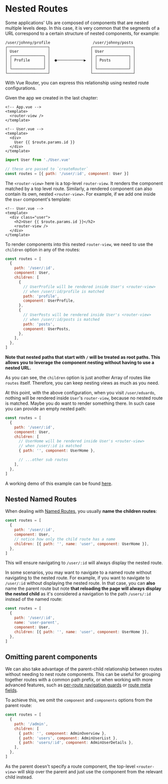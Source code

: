# Nested Routes

<VueSchoolLink
  href="https://vueschool.io/lessons/nested-routes"
  title="Learn about nested routes"
/>

Some applications' UIs are composed of components that are nested multiple levels deep. In this case, it is very common that the segments of a URL correspond to a certain structure of nested components, for example:

```
/user/johnny/profile                   /user/johnny/posts 
┌──────────────────┐                  ┌──────────────────┐
│ User             │                  │ User             │
│ ┌──────────────┐ │                  │ ┌──────────────┐ │
│ │ Profile      │ │  ●────────────▶  │ │ Posts        │ │
│ │              │ │                  │ │              │ │
│ └──────────────┘ │                  │ └──────────────┘ │
└──────────────────┘                  └──────────────────┘
```

With Vue Router, you can express this relationship using nested route configurations.

Given the app we created in the last chapter:

```vue
<!-- App.vue -->
<template>
  <router-view />
</template>
```

```vue
<!-- User.vue -->
<template>
  <div>
    User {{ $route.params.id }}
  </div>
</template>
```

```js
import User from './User.vue'

// these are passed to `createRouter`
const routes = [{ path: '/user/:id', component: User }]
```

The `<router-view>` here is a top-level `router-view`. It renders the component matched by a top level route. Similarly, a rendered component can also contain its own, nested `<router-view>`. For example, if we add one inside the `User` component's template:

```vue
<!-- User.vue -->
<template>
  <div class="user">
    <h2>User {{ $route.params.id }}</h2>
    <router-view />
  </div>
</template>
```

To render components into this nested `router-view`, we need to use the `children` option in any of the routes:

```js
const routes = [
  {
    path: '/user/:id',
    component: User,
    children: [
      {
        // UserProfile will be rendered inside User's <router-view>
        // when /user/:id/profile is matched
        path: 'profile',
        component: UserProfile,
      },
      {
        // UserPosts will be rendered inside User's <router-view>
        // when /user/:id/posts is matched
        path: 'posts',
        component: UserPosts,
      },
    ],
  },
]
```

**Note that nested paths that start with `/` will be treated as root paths. This allows you to leverage the component nesting without having to use a nested URL.**

As you can see, the `children` option is just another Array of routes like `routes` itself. Therefore, you can keep nesting views as much as you need.

At this point, with the above configuration, when you visit `/user/eduardo`, nothing will be rendered inside `User`'s `router-view`, because no nested route is matched. Maybe you do want to render something there. In such case you can provide an empty nested path:

```js
const routes = [
  {
    path: '/user/:id',
    component: User,
    children: [
      // UserHome will be rendered inside User's <router-view>
      // when /user/:id is matched
      { path: '', component: UserHome },

      // ...other sub routes
    ],
  },
]
```

A working demo of this example can be found [here](https://codesandbox.io/s/nested-views-vue-router-4-examples-hl326?initialpath=%2Fusers%2Feduardo).

## Nested Named Routes

When dealing with [Named Routes](./named-routes.md), you usually **name the children routes**:

```js
const routes = [
  {
    path: '/user/:id',
    component: User,
    // notice how only the child route has a name
    children: [{ path: '', name: 'user', component: UserHome }],
  },
]
```

This will ensure navigating to `/user/:id` will always display the nested route.

In some scenarios, you may want to navigate to a named route without navigating to the nested route. For example, if you want to navigate to `/user/:id` without displaying the nested route. In that case, you can **also** name the parent route but note **that reloading the page will always display the nested child** as it's considered a navigation to the path `/users/:id` instead of the named route:

```js
const routes = [
  {
    path: '/user/:id',
    name: 'user-parent',
    component: User,
    children: [{ path: '', name: 'user', component: UserHome }],
  },
]
```

## Omitting parent components <Badge text="4.1+" />

We can also take advantage of the parent-child relationship between routes without needing to nest route components. This can be useful for grouping together routes with a common path prefix, or when working with more advanced features, such as [per-route navigation guards](../advanced/navigation-guards#Per-Route-Guard) or [route meta fields](../advanced/meta).

To achieve this, we omit the `component` and `components` options from the parent route:

```js
const routes = [
  {
    path: '/admin',
    children: [
      { path: '', component: AdminOverview },
      { path: 'users', component: AdminUserList },
      { path: 'users/:id', component: AdminUserDetails },
    ], 
  },
]
```

As the parent doesn't specify a route component, the top-level `<router-view>` will skip over the parent and just use the component from the relevant child instead.
